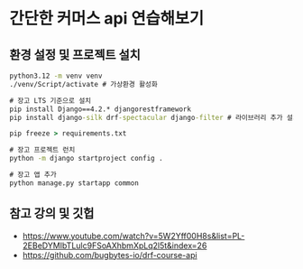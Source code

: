 # 간단한 커머스 api 연습해보기

## 환경 설정 및 프로젝트 설치
```cmd
python3.12 -m venv venv
./venv/Script/activate # 가상환경 활성화

# 장고 LTS 기준으로 설치
pip install Django==4.2.* djangorestframework
pip install django-silk drf-spectacular django-filter # 라이브러리 추가 설치

pip freeze > requirements.txt

# 장고 프로젝트 런치
python -m django startproject config .

# 장고 앱 추가
python manage.py startapp common

```
## 참고 강의 및 깃헙
- https://www.youtube.com/watch?v=5W2Yff00H8s&list=PL-2EBeDYMIbTLulc9FSoAXhbmXpLq2l5t&index=26
- https://github.com/bugbytes-io/drf-course-api
